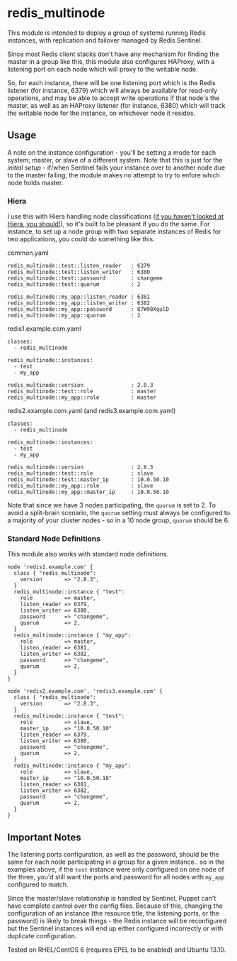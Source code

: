 redis_multinode
===============

This module is intended to deploy a group of systems running Redis instances, with replication and failover managed by Redis Sentinel.

Since most Redis client stacks don't have any mechanism for finding the master in a group like this, this module also configures HAProxy, with a listening port on each node which will proxy to the writable node.

So, for each instance, there will be one listening port which is the Redis listener (for instance, 6379) which will always be available for read-only operations, and may be able to accept write operations if that node's the master, as well as an HAProxy listener (for instance, 6380) which will track the writable node for the instance, on whichever node it resides.

## Usage ##

A note on the instance configuration - you'll be setting a mode for each system; master, or slave of a different system.  Note that this is just for the *initial setup* - if/when Sentinel fails your instance over to another node due to the master failing, the module makes no attempt to try to enfore which node holds master.

### Hiera ###

I use this with Hiera handling node classifications ([if you haven't looked at Hiera, you should!](http://docs.puppetlabs.com/hiera/1/)), so it's built to be pleasant if you do the same.  For instance, to set up a node group with two separate instances of Redis for two applications, you could do something like this.

common.yaml

    redis_multinode::test::listen_reader   : 6379
    redis_multinode::test::listen_writer   : 6380
    redis_multinode::test::password        : changeme
    redis_multinode::test::quorum          : 2

    redis_multinode::my_app::listen_reader : 6381
    redis_multinode::my_app::listen_writer : 6382
    redis_multinode::my_app::password      : 87W98XqulD
    redis_multinode::my_app::quorum        : 2

redis1.example.com.yaml

    classes:
      - redis_multinode

    redis_multinode::instances:
      - test
      - my_app

    redis_multinode::version               : 2.8.3
    redis_multinode::test::role            : master
    redis_multinode::my_app::role          : master

redis2.example.com.yaml (and redis3.example.com.yaml)

    classes:
      - redis_multinode

    redis_multinode::instances:
      - test
      - my_app

    redis_multinode::version               : 2.8.3
    redis_multinode::test::role            : slave
    redis_multinode::test::master_ip       : 10.0.50.10
    redis_multinode::my_app::role          : slave
    redis_multinode::my_app::master_ip     : 10.0.50.10

Note that since we have 3 nodes participating, the `quorum` is set to 2.  To avoid a split-brain scenario, the `quorum` setting must always be configured to a majority of your cluster nodes - so in a 10 node group, `quorum` should be 6.

### Standard Node Definitions ###

This module also works with standard node definitions.

    node 'redis1.example.com' {
      class { "redis_multinode":
        version       => "2.8.3",
      }
      redis_multinode::instance { "test":
        role          => master,
        listen_reader => 6379,
        listen_writer => 6380,
        password      => "changeme",
        quorum        => 2,
      }
      redis_multinode::instance { "my_app":
        role          => master,
        listen_reader => 6381,
        listen_writer => 6382,
        password      => "changeme",
        quorum        => 2,
      }
    }

    node 'redis2.example.com', 'redis3.example.com' {
      class { "redis_multinode":
        version       => "2.8.3",
      }
      redis_multinode::instance { "test":
        role          => slave,
        master_ip     => "10.0.50.10"
        listen_reader => 6379,
        listen_writer => 6380,
        password      => "changeme",
        quorum        => 2,
      }
      redis_multinode::instance { "my_app":
        role          => slave,
        master_ip     => "10.0.50.10"
        listen_reader => 6381,
        listen_writer => 6382,
        password      => "changeme",
        quorum        => 2,
      }
    }

## Important Notes ##

The listening ports configuration, as well as the password, should be the same for each node participating in a group for a given instance.. so in the examples above, if the `test` instance were only configured on one node of the three, you'd still want the ports and password for all nodes with `my_app` configured to match.

Since the master/slave relationship is handled by Sentinel, Puppet can't have complete control over the config files.  Because of this, changing the configuration of an instance (the resource title, the listening ports, or the password) is likely to break things - the Redis instance will be reconfigured but the Sentinel instances will end up either configured incorrectly or with duplicate configuration.

Tested on RHEL/CentOS 6 (requires EPEL to be enabled) and Ubuntu 13.10.
